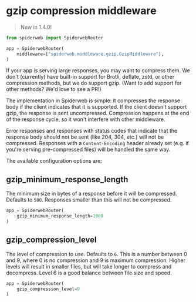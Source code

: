 # gzip compression middleware

> New in 1.4.0!

```python
from spiderweb import SpiderwebRouter

app = SpiderwebRouter(
    middleware=["spiderweb.middleware.gzip.GzipMiddleware"],
)
```

If your app is serving large responses, you may want to compress them. We don't (currently) have built-in support for Brotli, deflate, zstd, or other compression methods, but we do support gzip. (Want to add support for other methods? We'd love to see a PR!)

The implementation in Spiderweb is simple: it compresses the response body if the client indicates that it is supported. If the client doesn't support gzip, the response is sent uncompressed. Compression happens at the end of the response cycle, so it won't interfere with other middleware.

Error responses and responses with status codes that indicate that the response body should not be sent (like 204, 304, etc.) will not be compressed. Responses with a `Content-Encoding` header already set (e.g. if you're serving pre-compressed files) will be handled the same way.

The available configuration options are:

## gzip_minimum_response_length

The minimum size in bytes of a response before it will be compressed. Defaults to `500`. Responses smaller than this will not be compressed.

```python
app = SpiderwebRouter(
    gzip_minimum_response_length=1000
)
```

## gzip_compression_level

The level of compression to use. Defaults to `6`. This is a number between 0 and 9, where 0 is no compression and 9 is maximum compression. Higher levels will result in smaller files, but will take longer to compress and decompress. Level 6 is a good balance between file size and speed.

```python
app = SpiderwebRouter(
    gzip_compression_level=9
)
```

